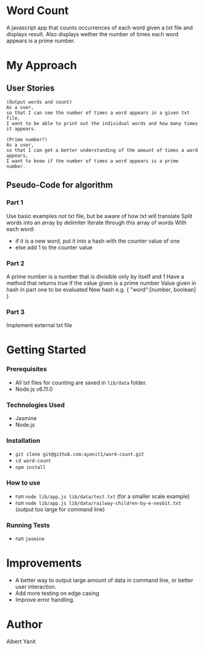 Word Count
==========

A javascript app that counts occurrences of each word given a txt file and displays result. Also displays wether the number of times each word appears is a prime number.

My Approach
===========

## User Stories

```
(Output words and count)
As a user,
so that I can see the number of times a word appears in a given txt file,
I want to be able to print out the individual words and how many times it appears.

(Prime number?)
As a user,
so that I can get a better understanding of the amount of times a word appears,
I want to know if the number of times a word appears is a prime number.
```

## Pseudo-Code for algorithm

### Part 1
Use basic examples not txt file, but be aware of how txt will translate
Split words into an array by delimiter
Iterate through this array of words
With each word:
   - if it is a new word, put it into a hash with the counter value of one
   - else add 1 to the counter value

### Part 2
A prime number is a number that is divisible only by itself and 1
Have a method that returns true if the value given is a prime number
Value given in hash in part one to be evaluated
New hash e.g. { "word":[number, boolean] }  

### Part 3
Implement external txt file

Getting Started
===============

### Prerequisites
- All txt files for counting are saved in ```lib/data``` folder.
- Node.js v6.11.0

### Technologies Used
- Jasmine
- Node.js

### Installation
- ```git clone git@github.com:ayanit1/word-count.git ```
- ```cd word-count```
- ```npm install```

### How to use
- run ```node lib/app.js lib/data/test.txt``` (for a smaller scale example)
- run ```node lib/app.js lib/data/railway-children-by-e-nesbit.txt``` (output too large for command line)


### Running Tests
- run ```jasmine```

Improvements
============
- A better way to output large amount of data in command line, or better user interaction.
- Add more testing on edge casing
- Improve error handling.

Author
======
Albert Yanit
